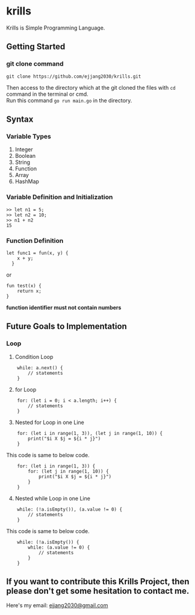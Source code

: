 # krills
Krills is Simple Programming Language.

## Getting Started
### git clone command
`git clone https://github.com/ejjang2030/krills.git`

Then access to the directory which at the git cloned the files with `cd` command in the terminal or cmd.<br>
Run this command `go run main.go` in the directory.

## Syntax

### Variable Types 
1. Integer
2. Boolean
3. String
4. Function
5. Array
6. HashMap

### Variable Definition and Initialization
```
>> let n1 = 5;
>> let n2 = 10;
>> n1 + n2
15
```

### Function Definition
```
let func1 = fun(x, y) {
    x + y;
  }
```
or
```
fun test(x) {
    return x;
}
```
**function identifier must not contain numbers**

## Future Goals to Implementation
### Loop
1. Condition Loop
```
    while: a.next() { 
        // statements
    }
```
2. for Loop
``` 
    for: (let i = 0; i < a.length; i++) {
        // statements 
    }
```
3. Nested for Loop in one Line
``` 
    for: (let i in range(1, 3)), (let j in range(1, 10)) {
        print("$i X $j = ${i * j}")
    }
```
This code is same to below code.
```
    for: (let i in range(1, 3)) {
        for: (let j in range(1, 10)) {
            print("$i X $j = ${i * j}")
        }
    }
```
4. Nested while Loop in one Line
```
    while: (!a.isEmpty()), (a.value != 0) {
        // statements
    }
```
This code is same to below code.
```
    while: (!a.isEmpty()) {
        while: (a.value != 0) {
            // statements
        }
    }
```
 

## If you want to contribute this Krills Project, then please don't get some hesitation to contact me. 
Here's my email: ejjang2030@gmail.com

